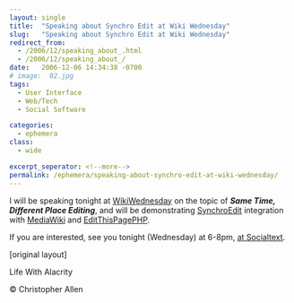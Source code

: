 ```yaml
---
layout: single
title:  "Speaking about Synchro Edit at Wiki Wednesday"
slug:   "Speaking about Synchro Edit at Wiki Wednesday"
redirect_from:
  - /2006/12/speaking_about_.html
  - /2006/12/speaking_about_/
date:   2006-12-06 14:34:38 -0700
# image:  02.jpg
tags: 
  - User Interface
  - Web/Tech
  - Social Software

categories:
  - ephemera
class:
  - wide

excerpt_seperator: <!--more-->
permalink: /ephemera/speaking-about-synchro-edit-at-wiki-wednesday/
---
```


I will be speaking tonight at [WikiWednesday](https://www.synchroedit.com/) on the topic of _**Same Time, Different Place Editing**_, and will be demonstrating [SynchroEdit](http://www.synchroedit.com) integration with [MediaWiki](http://www.mediawiki.com) and [EditThisPagePHP](https://web.archive.org/web/20110819075152/http://editthispage.net/home/index.php).

If you are interested, see you tonight (Wednesday) at 6-8pm, [at Socialtext](http://maps.google.com/maps?oi=map&q=655+High+Street,+Palo+Alto,+CA).

[original layout]

<!-- [User Interface](/tags/user-interface/) [Web/Tech](/tags/web/tech/) [synchroedit](/tags/synchroedit/) [sametime](/tags/sametime/) [social software](/tags/social-software/) [synchroedit](/tags/synchroedit/) [mediawiki](/tags/mediawiki/) [editthispagephp](/tags/editthispagephp/) -->

Life With Alacrity

© Christopher Allen
